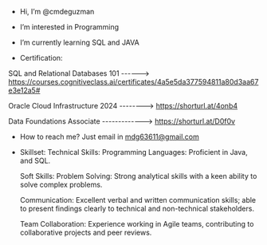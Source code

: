 - Hi, I’m @cmdeguzman
- I’m interested in Programming
- I’m currently learning SQL and JAVA
  

- Certification:

 SQL and Relational Databases 101 ------> https://courses.cognitiveclass.ai/certificates/4a5e5da377594811a80d3aa67e3e12a5#

 Oracle Cloud Infrastructure 2024 --------> https://shorturl.at/4onb4

 Data Foundations Associate       -------------> https://shorturl.at/D0f0v     




 

-  How to reach me? Just email in mdg63611@gmail.com

- Skillset:
   Technical Skills:
   Programming Languages: Proficient in Java, and SQL.

  Soft Skills:
   Problem Solving: Strong analytical skills with a keen ability to solve complex problems.

  Communication:
   Excellent verbal and written communication skills; able to present findings clearly to technical and non-technical stakeholders.

  Team Collaboration:
   Experience working in Agile teams, contributing to collaborative projects and peer reviews.


<!---
cmdeguzman/cmdeguzman is a ✨ special ✨ repository because its `README.md` (this file) appears on your GitHub profile.
You can click the Preview link to take a look at your changes.
--->
